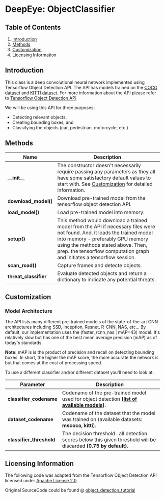 # DeepEye: ObjectClassifier

## Table of Contents
1. [Introduction](#introduction)
2. [Methods](#methods)
3. [Customization](#customization)
4. [Licensing Information](#licensing-information)


## Introduction
This class is a deep convolutional neural network implemented using Tensorflow Object Detection API. The API has models trained on the [COCO dataset](http://cocodataset.org/#home) and [KITTI dataset](http://www.cvlibs.net/datasets/kitti/). For more information about the API please refer to [Tensorflow Object Detection API](https://github.com/tensorflow/models/tree/master/research/object_detection)

We will be using this API for three purposes:
- Detecting relevant objects,
- Creating bounding boxes, and
- Classifying the objects (car, pedestrian, motorcycle, etc.)


## Methods
Name | Description 
--- | ---
**\_\_init\_\_** | The constructor doesn't necessarily require passing any parameters as they all have some satisfactory default values to start with. See [Customization](#customization) for detailed information. 
**download_model()** | Download pre-trained model from the tensorflow object detection API.
**load_model()** | Load pre-trained model into memory.
**setup()** | This method would download a trained model from the API if necessary files were not found. And, it loads the trained model into memory - preferably GPU memory using the methods stated above. Then, prep. the tensorflow computation graph and initiates a tensorflow session.
**scan_road()** | Capture frames and detecte objects.
**threat_classifier** | Evaluate detected objects and return a dictionary to indicate any potential threats.



## Customization
### Model Architecture
The API lists many different pre-trained models of the state-of-the-art CNN architectures including SSD, Inception, Resnet, R-CNN, NAS, etc... By default, our implementation uses the (faster_rcnn_nas | mAP=43) model. It's relatively slow but has one of the best mean average precision (mAP) as of today's standards. 

**Note:** mAP is is the product of precision and recall on detecting bounding boxes. In short, the higher the mAP score, the more accurate the network is but that comes at the cost of processing speed.


To use a different classifier and/or different dataset you'll need to look at:

Parameter | Description 
--- | ---
**classifier_codename** | Codename of the pre-trained model used for object detection **([list of available models](https://github.com/tensorflow/models/blob/master/research/object_detection/g3doc/detection_model_zoo.md))**.
**dataset_codename** | Codename of the dataset that the model was trained on (available datasets: **mscoco, kitti**).
**classifier_threshold** | The decision threshold : all detection scores below this given threshold will be discarded **(0.75 by default)**.


## Licensing Information
The following code was adapted from the Tensorflow Object Detection API licensed under [Apache License 2.0](https://github.com/tensorflow/models/blob/master/LICENSE).

Original SourceCode could be found @ [object_detection_tutorial](https://github.com/tensorflow/models/blob/master/research/object_detection/object_detection_tutorial.ipynb)
